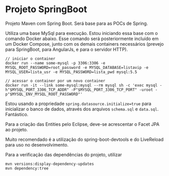 # Projeto SpringBoot
Projeto Maven com Spring Boot. Será base para as POCs de Spring. 

Utiliza uma base MySql para execução. Estou iniciando essa base com o comando Docker abaixo. Esse comando será posteriormente incluído em um Docker Compose, junto com os demais containers necessários (prevejo para SpringBoot, para AngularJs, e para o servidor HTTP).
```
// iniciar o container
docker run --name some-mysql -p 3306:3306 -e MYSQL_ROOT_PASSWORD=root_password -e MYSQL_DATABASE=listavip -e MYSQL_USER=lista_usr -e MYSQL_PASSWORD=lista_pwd mysql:5.5

// acessar o container por um novo container
docker run -it --link some-mysql:mysql --rm mysql sh -c 'exec mysql -h"$MYSQL_PORT_3306_TCP_ADDR" -P"$MYSQL_PORT_3306_TCP_PORT" -uroot -p"$MYSQL_ENV_MYSQL_ROOT_PASSWORD"'
```

Estou usando a propriedade ```spring.datasource.initialize=true``` para inicializar o banco de dados, através dos arquivos ```schema.sql``` e ```data.sql```. Fantástico.

Para a criação das Entities pelo Eclipse, deve-se acrescentar o Facet JPA ao projeto.

Muito recomendado é a utilização do spring-boot-devtools e do LiveReload para uso no desenvolvimento.

Para a verificação das dependências do projeto, utilizar 
```
mvn versions:display-dependency-updates
mvn dependency:tree
```
